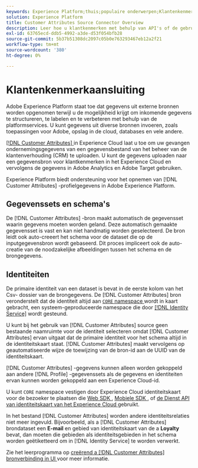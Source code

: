 ```yaml
---
keywords: Experience Platform;thuis;populaire onderwerpen;Klantenkenmerk-aansluiting
solution: Experience Platform
title: Customer Attributes Source Connector Overview
description: Leer hoe u klantkenmerken met behulp van API's of de gebruikersinterface kunt verbinden met Adobe Experience Platform
exl-id: 63765ecd-ddb5-4992-a3de-d53f054bfb28
source-git-commit: 5b37b51308dc2097c05b0e763293467eb12a2f21
workflow-type: tm+mt
source-wordcount: '380'
ht-degree: 0%

---
```


# Klantenkenmerkaansluiting

Adobe Experience Platform staat toe dat gegevens uit externe bronnen worden opgenomen terwijl u de mogelijkheid krijgt om inkomende gegevens te structureren, te labelen en te verbeteren met behulp van de platformservices. U kunt gegevens uit diverse bronnen invoeren, zoals toepassingen voor Adobe, opslag in de cloud, databases en vele andere.

[[!DNL Customer Attributes] ](https://experienceleague.adobe.com/docs/core-services/interface/services/customer-attributes/attributes.html) in Experience Cloud laat u toe om uw gevangen ondernemingsgegevens van een gegevensbestand van het beheer van de klantenverhouding (CRM) te uploaden. U kunt de gegevens uploaden naar een gegevensbron voor klantkenmerken in het Experience Cloud en vervolgens de gegevens in Adobe Analytics en Adobe Target gebruiken.

Experience Platform biedt ondersteuning voor het opnemen van [!DNL Customer Attributes] -profielgegevens in Adobe Experience Platform.

## Gegevenssets en schema&#39;s

De [!DNL Customer Attributes] -bron maakt automatisch de gegevensset waarin gegevens moeten worden geland. Deze automatisch gemaakte gegevensset is vast en kan niet handmatig worden geselecteerd. De bron leidt ook auto-creeert het schema voor de dataset die op de inputgegevensbron wordt gebaseerd. Dit proces impliceert ook de auto-creatie van de noodzakelijke afbeeldingen tussen het schema en de brongegevens.

## Identiteiten

De primaire identiteit van een dataset is bevat in de eerste kolom van het Csv- dossier van de brongegevens. De [!DNL Customer Attributes] bron veronderstelt dat de identiteit altijd aan [`CORE` namespace ](../../../identity-service/features/namespaces.md) wordt in kaart gebracht, een systeem-geproduceerde namespace die door [[!DNL Identity Service]](../../../identity-service/home.md) wordt gesteund.

U kunt bij het gebruik van [!DNL Customer Attributes] source geen bestaande naamruimte voor de identiteit selecteren omdat [!DNL Customer Attributes] ervan uitgaat dat de primaire identiteit voor het schema altijd in de identiteitskaart staat. [!DNL Customer Attributes] maakt vervolgens op geautomatiseerde wijze de toewijzing van de bron-id aan de UUID van de identiteitskaart.

[!DNL Customer Attributes] -gegevens kunnen alleen worden gekoppeld aan andere [!DNL Profile] -gegevenssets als de gegevens en identiteiten ervan kunnen worden gekoppeld aan een Experience Cloud-id.

U kunt `CORE` namespace vestigen door Experience Cloud identiteitskaart voor de bezoeker te plaatsen die [ Web SDK ](/help/web-sdk/identity/overview.md), [ Mobiele SDK ](https://developer.adobe.com/client-sdks/documentation/mobile-core/identity/), of [ de Dienst API van identiteitskaart van het Experience Cloud ](https://experienceleague.adobe.com/docs/id-service/using/intro/overview.html) gebruikt.

In het bestand [!DNL Customer Attributes] worden andere identiteitsrelaties niet meer ingevuld. Bijvoorbeeld, als a [!DNL Customer Attributes] brondataset een **E-mail** en gebied van identiteitskaart van de a **Loyalty** bevat, dan moeten die gebieden als identiteitsgebieden in het schema worden geëtiketteerd om in [!DNL Identity Service] te worden verwerkt.

Zie het leerprogramma op [ creërend a  [!DNL Customer Attributes]  bronverbinding in UI ](../../tutorials/ui/create/adobe-applications/customer-attributes.md) voor meer informatie.
